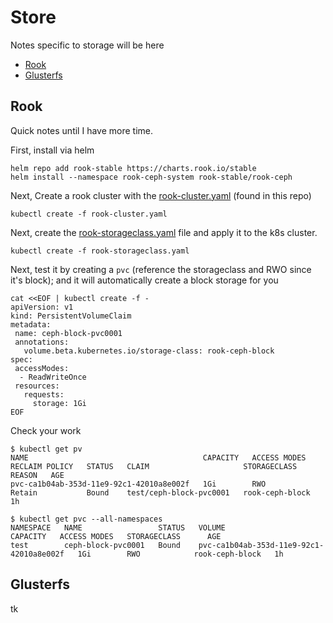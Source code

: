 # Store

Notes specific to storage will be here

* [Rook](#rook)
* [Glusterfs](#glusterfs)

## Rook

Quick notes until I have more time.

First, install via helm

```
helm repo add rook-stable https://charts.rook.io/stable
helm install --namespace rook-ceph-system rook-stable/rook-ceph
```

Next, Create a rook cluster with the [rook-cluster.yaml](../examples/rook-cluster.yaml) (found in this repo)

```
kubectl create -f rook-cluster.yaml
```

Next, create the [rook-storageclass.yaml](../examples/rook-storageclass.yaml) file and apply it to the k8s cluster.

```
kubectl create -f rook-storageclass.yaml
```

Next, test it by creating a `pvc` (reference the storageclass and RWO since it's block); and it will automatically create a block storage for you

```
cat <<EOF | kubectl create -f -
apiVersion: v1
kind: PersistentVolumeClaim
metadata:
 name: ceph-block-pvc0001
 annotations:
   volume.beta.kubernetes.io/storage-class: rook-ceph-block
spec:
 accessModes:
  - ReadWriteOnce
 resources:
   requests:
     storage: 1Gi
EOF
```

Check your work

```
$ kubectl get pv
NAME                                       CAPACITY   ACCESS MODES   RECLAIM POLICY   STATUS   CLAIM                     STORAGECLASS      REASON   AGE
pvc-ca1b04ab-353d-11e9-92c1-42010a8e002f   1Gi        RWO            Retain           Bound    test/ceph-block-pvc0001   rook-ceph-block            1h

$ kubectl get pvc --all-namespaces 
NAMESPACE   NAME                 STATUS   VOLUME                                     CAPACITY   ACCESS MODES   STORAGECLASS      AGE
test        ceph-block-pvc0001   Bound    pvc-ca1b04ab-353d-11e9-92c1-42010a8e002f   1Gi        RWO            rook-ceph-block   1h
```

## Glusterfs

tk
